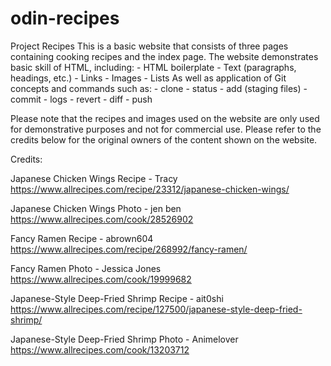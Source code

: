 # odin-recipes
Project Recipes
This is a basic website that consists of three pages containing cooking
recipes and the index page. The website demonstrates basic skill of HTML,
including:
    - HTML boilerplate
    - Text (paragraphs, headings, etc.)
    - Links
    - Images
    - Lists
As well as application of Git concepts and commands such as:
    - clone
    - status
    - add (staging files)
    - commit
    - logs
    - revert
    - diff
    - push

Please note that the recipes and images used on the website are only used
for demonstrative purposes and not for commercial use. Please refer to the
credits below for the original owners of the content shown on the website.

Credits:

Japanese Chicken Wings Recipe - Tracy
https://www.allrecipes.com/recipe/23312/japanese-chicken-wings/

Japanese Chicken Wings Photo - jen ben
https://www.allrecipes.com/cook/28526902

Fancy Ramen Recipe - abrown604
https://www.allrecipes.com/recipe/268992/fancy-ramen/

Fancy Ramen Photo - Jessica Jones
https://www.allrecipes.com/cook/19999682

Japanese-Style Deep-Fried Shrimp Recipe - ait0shi
https://www.allrecipes.com/recipe/127500/japanese-style-deep-fried-shrimp/

Japanese-Style Deep-Fried Shrimp Photo - Animelover
https://www.allrecipes.com/cook/13203712
